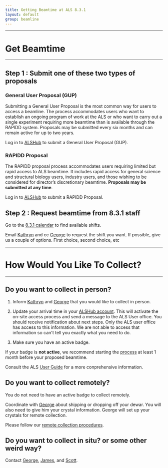 ```yaml
---
title: Getting Beamtime at ALS 8.3.1
layout: default
group: beamline
---
```


---

# Get Beamtime

---

## **Step 1 : Submit one of these two types of proposals**

### **General User Proposal (GUP)**

Submitting a General User Proposal is the most common way for users to access a beamline. The process accommodates users who want to establish an ongoing program of work at the ALS or who want to carry out a single experiment requiring more beamtime than is available through the RAPIDD system. Proposals may be submitted every six months and can remain active for up to two years.

Log in to [ALSHub](https://alshub.als.lbl.gov/) to submit a General User Proposal (GUP).

### **RAPIDD Proposal**

The RAPIDD proposal process accommodates users requiring limited but rapid access to ALS beamtime. It includes rapid access for general science and structural biology users, industry users, and those wishing to be considered for director’s discretionary beamtime. **Proposals may be submitted at any time**.

Log in to [ALSHub](https://alshub.als.lbl.gov/) to submit a RAPIDD Proposal.

## **Step 2 : Request beamtime from 8.3.1 staff**

Go to the [8.3.1 calendar](https://calendar.google.com/calendar/u/0/embed?src=bl831cal@gmail.com&ctz=America/Los_Angeles)
to find available shifts. 

Email [Kathryn](mailto:kburnett@lbl.gov) and cc [George](mailto:gmeigs@lbl.gov) to request the shift you want. If possible, give us a couple of options. First choice, second choice, etc

---

# **How Would You Like To Collect?**

---

## **Do you want to collect in person?**

1. Inform [Kathryn](mailto:kburnett@lbl.gov) and [George](mailto:GMeigs@lbl.gov) that you would like to collect in person.

2. Update your arrival time in your [ALSHub account](https://alshub.als.lbl.gov/). This will activate the on-site access process and send a message to the ALS User office. You should receive notification about next steps. Only the ALS user office has access to this information. We are not able to access that information so can't tell you exactly what you need to do.

3. Make sure you have an active badge.

If your badge is **not active**, we recommend starting the [process](https://als.lbl.gov/onsite-access/) at least 1 month before your proposed beamtime.

Consult the ALS [User Guide](https://als.lbl.gov/users/user-guide/) for a more conprehensive information.

## **Do you want to collect remotely?**

You do not need to have an active badge to collect remotely.

Coordinate with [George](mailto:gmeigs@lbl.gov) about shipping or dropping off your dewar. You will also need to give him your crystal information. George will set up your crystals for remote collection.

Please follow our [remote collection procedures](https://tomalbertron.als.lbl.gov/procedures/remote_procedures/remote/).

## **Do you want to collect in situ? or some other weird way?**

Contact [George](mailto:GMeigs@lbl.gov), [James](mailto:JMHolton@lbl.gov), and [Scott](mailto:sclassen@lbl.gov).
